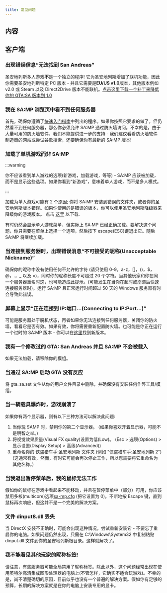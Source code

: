 ```yaml
---
title: 常见问题
---
```


## 内容

## 客户端

### 出现错误信息“无法找到 San Andreas”

圣安地列斯多人游戏**不**是一个独立的程序! 它为圣安地列斯增加了联机功能，因此你需要圣安地列斯特定 PC 版本 - 并且它需要是**EU/US v1.0**版本，其他版本例如 v2.0 或 Steam 以及 Direct2Drive 版本不能联机。[点击这里下载一个补丁来降低你的 GTA:SA 版本到 1.0](http://grandtheftauto.filefront.com/file/GTA_SA_Downgrader_Patch;74661)

### 我在 SA:MP 浏览页中看不到任何服务器

首先，确保你遵循了[快速入门指南](https://wiki.sa-mp.com/wiki/Getting_Started)中列出的程序。如果你按照它要求的做了，但仍然看不到任何服务器，那么你必须允许 SA:MP 通过防火墙访问。不幸的是，由于大量可用的防火墙软件，我们不能提供进一步的支持 - 我们建议看看防火墙软件制造商的网站或尝试谷歌搜索，还要确保你有最新的 SA:MP 版本!

### 加载了单机游戏而非 SA:MP

:::warning

你不应该看到单人游戏的选项(新游戏，加载游戏，等等) - SA:MP 应该被加载，而不是显示这些选项。如果你看到“新游戏”，意味着单人游戏，而不是多人模式。

:::

加载为单人游戏可能有 2 个原因; 你将 SA:MP 安装到错误的文件夹，或者你的圣安地列斯版本错误。如果你使用的是错误的版本，你可以使用圣安地列斯降级器来降级你的游戏版本。 点击 [这里](http://grandtheftauto.filefront.com/file/GTA_SA_Downgrader_Patch;74661) 以下载.

有时仍然会显示单人游戏菜单，但实际上 SA:MP 已经正确加载。要解决这个问题，你只需要在菜单上选择一个选项，然后按下 escape(ESC)键退出它。随后 SA:MP 将继续加载。

### 当连接到服务器时，出现错误消息“不可接受的昵称(Unacceptable Nickname)”

确保你的昵称中没有使用任何不允许的字符 (请只使用 0-9，a-z，\[\]，()，\$，@，.，\_ 以及 =)，同时你的昵称长度不可超过 20 个字符。当其他玩家和你在同一个服务器重名时这，也可能造成此提示。(可能发生在当你在超时或崩溃后快速连接服务器时)。运行 SA:MP 且正常运行时间超过 50 天的 Windows 服务器有时会导致此错误。

### 屏幕上显示“正在连接到 IP:端口…(Connecting to IP:Port...)”

可能是服务器处于脱机状态，再者如果你无法连接到任何服务器，关闭你的防火墙，看看它是否有效。如果有效，你将需要重新配置防火墙。也可能是你正在运行一个过时的 SA:MP 版本 - 你可以在[这里](http://sa-mp.com/download.php)找到新版本。

### 我有一个修改过的 GTA: San Andreas 并且 SA:MP 不会被载入

如果无法加载，请移除你的模组。

### 当通过 SA:MP 启动 GTA 没有反应

将 gta_sa.set 文件从你的用户文件目录中删除，并确保没有安装任何作弊工具/模组。

### 当一辆载具爆炸时，游戏崩溃了

如果你有两个显示器，则有以下三种方法可以解决此问题:

1. 当你玩 SAMP 时，禁用你的第二个显示器。 (如果你喜欢开着显示器，可能不是明智之举。)
2. 将视觉效果质量(Visual FX quality)设置为低(Low)。 (Esc > 选项(Options) > 显示设置(Display Setup) > 高级(Advanced))
3. 重命名你的 侠盗猎车手:圣安地列斯 文件夹 (例如 "侠盗猎车手:圣安地列斯 2") (这通常有效，然而，有时它可能会再次停止工作，所以您需要将它重命名为其他名称。)

### 当我退出暂停菜单后，我的鼠标无法工作

假如你的鼠标在游戏中看起来不能移动，并且在暂停菜单中（部分）可用，你应该禁用多核(multicore)选项[sa-mp.cfg](/web/20190421141207/https://wiki.sa-mp.com/wiki/Sa-mp.cfg "Sa-mp.cfg") (把它设置为 0)。不断地按 Escape 键，直到鼠标再次响应，但这并不是一个完美的解决方案。

### 文件 dinput8.dll 丢失

当 DirectX 安装不正确时，可能会出现这种情况，尝试重新安装它 - 不要忘了重启你的电脑。如果问题仍然出现，只需在 C:\\Windows\\System32 中复制粘贴 dinput.dll 文件到你的圣安地列斯根目录。这样就解决了。

### 我不能看见其他玩家的昵称标签!

请注意，有些服务器可能全局禁用了昵称标签。除此以外，这个问题经常出现在使用英特尔高清集成图形处理器的电脑上(不管怎样，它确实不适合玩游戏)。不幸的是，尚不清楚确切的原因，目前似乎也没有一个普遍的解决方案。假如你有足够的预算，长期的解决方案就是在你的电脑上安装专用的显卡。
